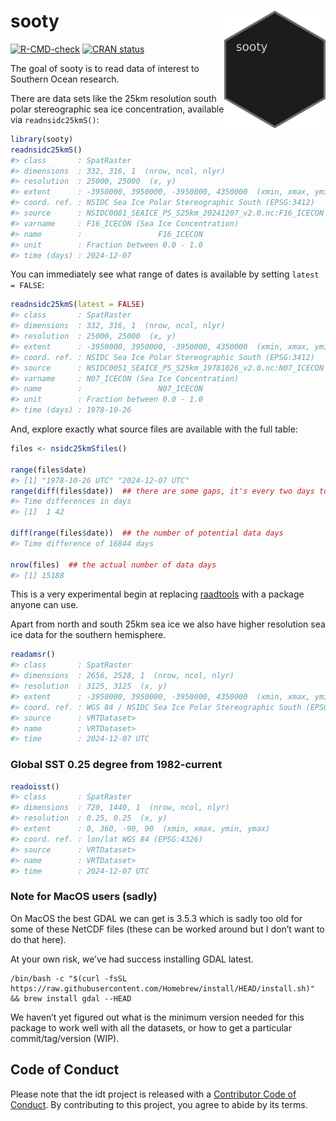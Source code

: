 
<!-- README.md is generated from README.Rmd. Please edit that file -->

# sooty <img src="man/figures/hex-sooty.png" align="right" height="188" />

<!-- badges: start -->

[![R-CMD-check](https://github.com/mdsumner/sooty/actions/workflows/R-CMD-check.yaml/badge.svg)](https://github.com/mdsumner/sooty/actions/workflows/R-CMD-check.yaml)
[![CRAN
status](https://www.r-pkg.org/badges/version/sooty)](https://CRAN.R-project.org/package=sooty)
<!-- badges: end -->

The goal of sooty is to read data of interest to Southern Ocean
research.

There are data sets like the 25km resolution south polar stereographic
sea ice concentration, available via `readnsidc25kmS()`:

``` r
library(sooty)
readnsidc25kmS()
#> class       : SpatRaster 
#> dimensions  : 332, 316, 1  (nrow, ncol, nlyr)
#> resolution  : 25000, 25000  (x, y)
#> extent      : -3950000, 3950000, -3950000, 4350000  (xmin, xmax, ymin, ymax)
#> coord. ref. : NSIDC Sea Ice Polar Stereographic South (EPSG:3412) 
#> source      : NSIDC0081_SEAICE_PS_S25km_20241207_v2.0.nc:F16_ICECON 
#> varname     : F16_ICECON (Sea Ice Concentration) 
#> name        :                 F16_ICECON 
#> unit        : Fraction between 0.0 - 1.0 
#> time (days) : 2024-12-07
```

You can immediately see what range of dates is available by setting
`latest = FALSE`:

``` r
readnsidc25kmS(latest = FALSE)
#> class       : SpatRaster 
#> dimensions  : 332, 316, 1  (nrow, ncol, nlyr)
#> resolution  : 25000, 25000  (x, y)
#> extent      : -3950000, 3950000, -3950000, 4350000  (xmin, xmax, ymin, ymax)
#> coord. ref. : NSIDC Sea Ice Polar Stereographic South (EPSG:3412) 
#> source      : NSIDC0051_SEAICE_PS_S25km_19781026_v2.0.nc:N07_ICECON 
#> varname     : N07_ICECON (Sea Ice Concentration) 
#> name        :                 N07_ICECON 
#> unit        : Fraction between 0.0 - 1.0 
#> time (days) : 1978-10-26
```

And, explore exactly what source files are available with the full
table:

``` r
files <- nsidc25kmSfiles()

range(files$date)
#> [1] "1978-10-26 UTC" "2024-12-07 UTC"
range(diff(files$date))  ## there are some gaps, it's every two days to start and some are missing
#> Time differences in days
#> [1]  1 42

diff(range(files$date))  ## the number of potential data days
#> Time difference of 16844 days

nrow(files)  ## the actual number of data days
#> [1] 15188
```

This is a very experimental begin at replacing
[raadtools](https://github.com/AustralianAntarcticDivision/raadtools)
with a package anyone can use.

Apart from north and south 25km sea ice we also have higher resolution
sea ice data for the southern hemisphere.

``` r
readamsr()
#> class       : SpatRaster 
#> dimensions  : 2656, 2528, 1  (nrow, ncol, nlyr)
#> resolution  : 3125, 3125  (x, y)
#> extent      : -3950000, 3950000, -3950000, 4350000  (xmin, xmax, ymin, ymax)
#> coord. ref. : WGS 84 / NSIDC Sea Ice Polar Stereographic South (EPSG:3976) 
#> source      : VRTDataset> 
#> name        : VRTDataset> 
#> time        : 2024-12-07 UTC
```

### Global SST 0.25 degree from 1982-current

``` r
readoisst()
#> class       : SpatRaster 
#> dimensions  : 720, 1440, 1  (nrow, ncol, nlyr)
#> resolution  : 0.25, 0.25  (x, y)
#> extent      : 0, 360, -90, 90  (xmin, xmax, ymin, ymax)
#> coord. ref. : lon/lat WGS 84 (EPSG:4326) 
#> source      : VRTDataset> 
#> name        : VRTDataset> 
#> time        : 2024-12-07 UTC
```

### Note for MacOS users (sadly)

On MacOS the best GDAL we can get is 3.5.3 which is sadly too old for
some of these NetCDF files (these can be worked around but I don’t want
to do that here).

At your own risk, we’ve had success installing GDAL latest.

    /bin/bash -c "$(curl -fsSL https://raw.githubusercontent.com/Homebrew/install/HEAD/install.sh)" && brew install gdal --HEAD

We haven’t yet figured out what is the minimum version needed for this
package to work well with all the datasets, or how to get a particular
commit/tag/version (WIP).

## Code of Conduct

Please note that the idt project is released with a [Contributor Code of
Conduct](https://contributor-covenant.org/version/2/1/CODE_OF_CONDUCT.html).
By contributing to this project, you agree to abide by its terms.
